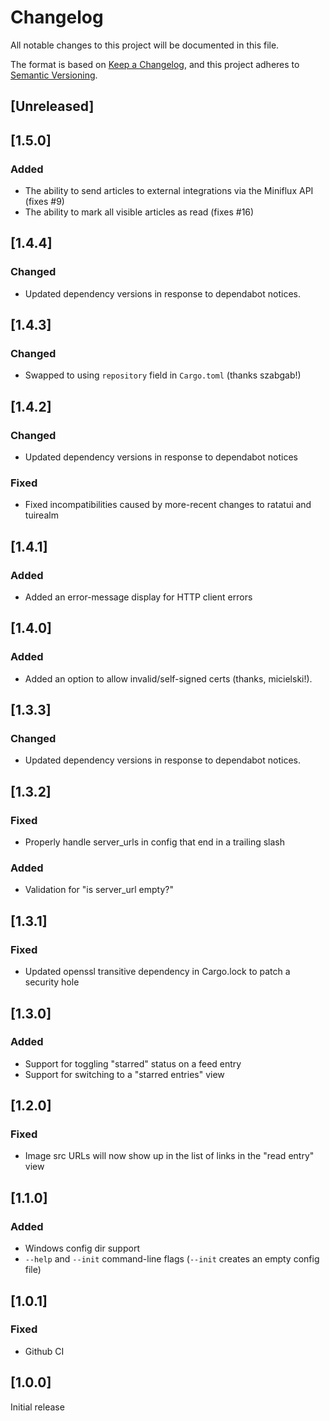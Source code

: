 # Changelog

All notable changes to this project will be documented in this file.

The format is based on [Keep a Changelog](https://keepachangelog.com/en/1.0.0/),
and this project adheres to [Semantic Versioning](https://semver.org/spec/v2.0.0.html).

## [Unreleased]

## [1.5.0]

### Added

- The ability to send articles to external integrations via the Miniflux API (fixes #9)
- The ability to mark all visible articles as read (fixes #16)

## [1.4.4]

### Changed

- Updated dependency versions in response to dependabot notices.

## [1.4.3]

### Changed

- Swapped to using `repository` field in `Cargo.toml` (thanks szabgab!)

## [1.4.2]

### Changed

- Updated dependency versions in response to dependabot notices

### Fixed

- Fixed incompatibilities caused by more-recent changes to ratatui and tuirealm

## [1.4.1]

### Added

- Added an error-message display for HTTP client errors

## [1.4.0]

### Added

- Added an option to allow invalid/self-signed certs (thanks, micielski!).

## [1.3.3]

### Changed

- Updated dependency versions in response to dependabot notices.

## [1.3.2]

### Fixed
 - Properly handle server_urls in config that end in a trailing slash

### Added
 - Validation for "is server_url empty?"

## [1.3.1]

### Fixed
 - Updated openssl transitive dependency in Cargo.lock to patch a security hole

## [1.3.0]

### Added
 - Support for toggling "starred" status on a feed entry
 - Support for switching to a "starred entries" view

## [1.2.0]

### Fixed

- Image src URLs will now show up in the list of links in the "read entry" view

## [1.1.0]

### Added 

- Windows config dir support
- `--help` and `--init` command-line flags (`--init` creates an empty config file)


## [1.0.1]

### Fixed

- Github CI 

## [1.0.0]

Initial release
